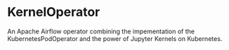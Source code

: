# KernelOperator

An Apache Airflow operator combining the impementation of the KubernetesPodOperator and the power of Jupyter Kernels on Kubernetes.

